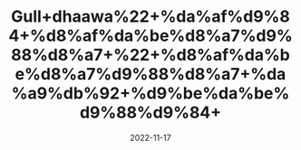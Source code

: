 ---
title: 'Gull+dhaawa%22+%da%af%d9%84+%d8%af%da%be%d8%a7%d9%88%d8%a7+%22+%d8%af%da%be%d8%a7%d9%88%d8%a7+%da%a9%db%92+%d9%be%da%be%d9%88%d9%84+'
date: '2022-11-17' 
metatag: '' 
inventory: '0' 
draft: false 
# meta description 
shortDescripton: ''
description: 'Flower+%d9%be%da%be%d9%88%d9%84'
longdescription: ''
tags: ''
brand: ''
subCategory: ''
sellCount: '0'
featured: True
# product Price
price: '60.0'
# Product Short Description
shortDescription: ''
productID: 'E0118AE7-AC48-ED11-996A-005056B3A416'
type: 'products'
category: 'Flower+%d9%be%da%be%d9%88%d9%84' 
thumnailproduct: 'https://eraconnect.blob.core.windows.net/product-images/aminsaddiquidawakhana/ecfdbbc8-d68b-4c8b-a609-9924ada771b9.webp' 
images:
  - image: 'https://eraconnect.blob.core.windows.net/product-images/aminsaddiquidawakhana/ecfdbbc8-d68b-4c8b-a609-9924ada771b9.webp'  
Variants:
---